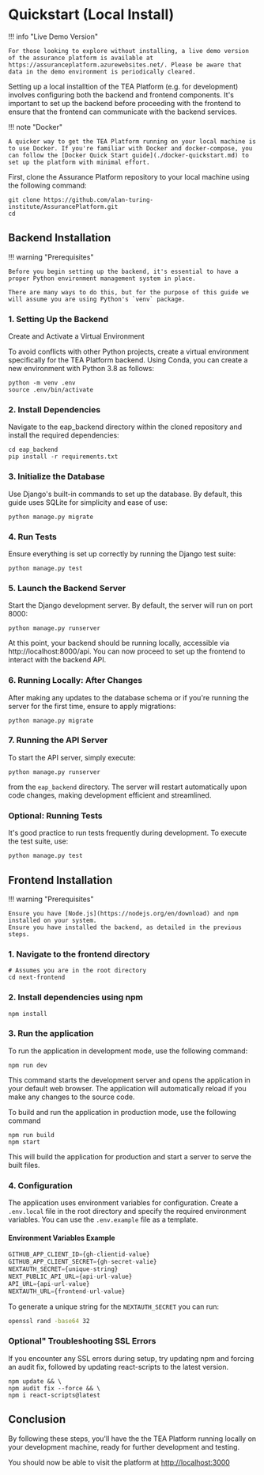 # Quickstart (Local Install)

!!! info "Live Demo Version"

    For those looking to explore without installing, a live demo version of the assurance platform is available at https://assuranceplatform.azurewebsites.net/. Please be aware that data in the demo environment is periodically cleared.

Setting up a local installtion of the TEA Platform (e.g. for development) involves configuring both the backend and frontend components. It's important to set up the backend before proceeding with the frontend to ensure that the frontend can communicate with the backend services.

!!! note "Docker"

    A quicker way to get the TEA Platform running on your local machine is to use Docker. If you're familiar with Docker and docker-compose, you can follow the [Docker Quick Start guide](./docker-quickstart.md) to set up the platform with minimal effort.

First, clone the Assurance Platform repository to your local machine using the following command:

```shell
git clone https://github.com/alan-turing-institute/AssurancePlatform.git
cd 
```

## Backend Installation

!!! warning "Prerequisites"

    Before you begin setting up the backend, it's essential to have a proper Python environment management system in place.
    
    There are many ways to do this, but for the purpose of this guide we will assume you are using Python's `venv` package.

### 1. Setting Up the Backend

Create and Activate a Virtual Environment

To avoid conflicts with other Python projects, create a virtual environment specifically for the TEA Platform backend. Using Conda, you can create a new environment with Python 3.8 as follows:

```shell
python -m venv .env
source .env/bin/activate
```

### 2. Install Dependencies

Navigate to the eap_backend directory within the cloned repository and install the required dependencies:

```shell
cd eap_backend
pip install -r requirements.txt
```

### 3. Initialize the Database

Use Django's built-in commands to set up the database. By default, this guide uses SQLite for simplicity and ease of use:

```shell
python manage.py migrate
```

### 4. Run Tests

Ensure everything is set up correctly by running the Django test suite:

```shell
python manage.py test
```

### 5. Launch the Backend Server

Start the Django development server. By default, the server will run on port 8000:

```shell
python manage.py runserver
```

At this point, your backend should be running locally, accessible via http://localhost:8000/api. You can now proceed to set up the frontend to interact with the backend API.

### 6. Running Locally: After Changes

After making any updates to the database schema or if you're running the server for the first time, ensure to apply migrations:

```shell
python manage.py migrate
```

### 7. Running the API Server

To start the API server, simply execute:

```shell
python manage.py runserver
```

from the `eap_backend` directory. The server will restart automatically upon code changes, making development efficient and streamlined.

### Optional: Running Tests

It's good practice to run tests frequently during development. To execute the test suite, use:

```shell
python manage.py test
```

## Frontend Installation

!!! warning "Prerequisites"

    Ensure you have [Node.js](https://nodejs.org/en/download) and npm installed on your system.
    Ensure you have installed the backend, as detailed in the previous steps.

### 1. Navigate to the frontend directory

```shell
# Assumes you are in the root directory
cd next-frontend
```

### 2. Install dependencies using npm

```shell
npm install
```

### 3. Run the application

To run the application in development mode, use the following command:

```shell
npm run dev
```

This command starts the development server and opens the application in your default web browser. The application will automatically reload if you make any changes to the source code.

To build and run the application in production mode, use the following command

```shell
npm run build
npm start
```

This will build the application for production and start a server to serve the built files.

### 4. Configuration

The application uses environment variables for configuration. Create a `.env.local` file in the root directory and specify the required environment variables. You can use the `.env.example` file as a template.

#### Environment Variables Example

```js
GITHUB_APP_CLIENT_ID={gh-clientid-value}
GITHUB_APP_CLIENT_SECRET={gh-secret-valie}
NEXTAUTH_SECRET={unique-string}
NEXT_PUBLIC_API_URL={api-url-value}
API_URL={api-url-value}
NEXTAUTH_URL={frontend-url-value}
```

To generate a unique string for the `NEXTAUTH_SECRET` you can run:

```bash
openssl rand -base64 32
```

### Optional" Troubleshooting SSL Errors

If you encounter any SSL errors during setup, try updating npm and forcing an audit fix, followed by updating react-scripts to the latest version.

```shell
npm update && \
npm audit fix --force && \
npm i react-scripts@latest
```

## Conclusion

By following these steps, you'll have the the TEA Platform running locally on your development machine, ready for further development and testing.

You should now be able to visit the platform at [http://localhost:3000](http://localhost:3000)